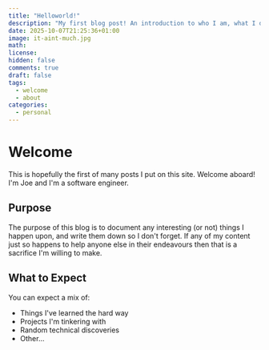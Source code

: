 ```yaml
---
title: "Helloworld!"
description: "My first blog post! An introduction to who I am, what I do, and why I'm starting a blog."
date: 2025-10-07T21:25:36+01:00
image: it-aint-much.jpg
math: 
license: 
hidden: false
comments: true
draft: false
tags:
  - welcome
  - about
categories:
  - personal
---
```


# Welcome

This is hopefully the first of many posts I put on this site. Welcome aboard! I'm Joe and I'm a software engineer.

## Purpose

The purpose of this blog is to document any interesting (or not) things I happen upon, and write them down so I don't forget. If any of my content just so happens to help anyone else in their endeavours then that is a sacrifice I'm willing to make.

## What to Expect

You can expect a mix of:
- Things I've learned the hard way
- Projects I'm tinkering with
- Random technical discoveries
- Other...
